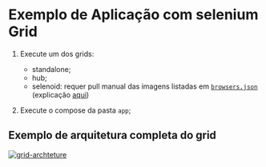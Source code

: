 # Exemplo de Aplicação com selenium Grid

1. Execute um dos grids:
    - standalone;
    - hub;
    - selenoid: requer pull manual das imagens listadas em [`browsers.json`](./selenoid/config/browsers.json) (explicação [aqui][selenoid-info])

2. Execute o compose da pasta `app`;

## Exemplo de arquitetura completa do grid

[![grid-archteture]][grid-documentation]

<!-- links -->

[grid-documentation]:https://www.selenium.dev/documentation/grid/components/

[grid-archteture]:https://www.selenium.dev/images/documentation/grid/components.png

[selenoid-info]:https://aerokube.com/selenoid/latest/#_syncing_browser_images_from_existing_file
